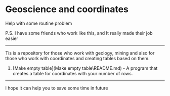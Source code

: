 # Geoscience and coordinates
Help with some routine problem

P.S. I have some friends who work like this, and It really made their job easier 

------

Tis is a repository for those who work with geology, mining and also for those who work with coordinates and creating tables based on them.

1. [Make empty table](Make empty table\README.md) - A program that creates a table for coordinates with your number of rows.

------

I hope it can help you to save some time in future

